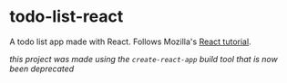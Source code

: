 # todo-list-react

A todo list app made with React. Follows Mozilla's [React tutorial](https://developer.mozilla.org/en-US/docs/Learn/Tools_and_testing/Client-side_JavaScript_frameworks/React_getting_started).

*this project was made using the `create-react-app` build tool that is now been deprecated*
